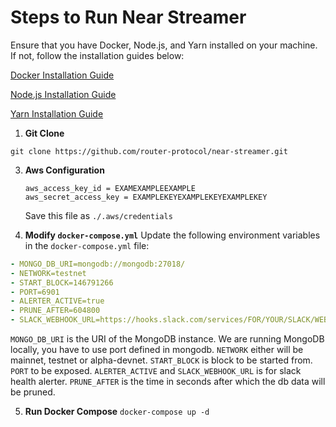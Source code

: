 # Steps to Run Near Streamer

Ensure that you have Docker, Node.js, and Yarn installed on your machine. If not, follow the installation guides below:

[Docker Installation Guide](https://docs.docker.com/get-docker/)

[Node.js Installation Guide](https://nodejs.org/en/download/)

[Yarn Installation Guide](https://classic.yarnpkg.com/en/docs/install)

1. **Git Clone**

`git clone https://github.com/router-protocol/near-streamer.git`

3. **Aws Configuration**
   ```[default]
   aws_access_key_id = EXAMEXAMPLEEXAMPLE
   aws_secret_access_key = EXAMPLEKEYEXAMPLEKEYEXAMPLEKEY
   ```
   Save this file as `./.aws/credentials`

4. **Modify `docker-compose.yml`**
Update the following environment variables in the `docker-compose.yml` file:
```yaml
- MONGO_DB_URI=mongodb://mongodb:27018/
- NETWORK=testnet
- START_BLOCK=146791266
- PORT=6901
- ALERTER_ACTIVE=true
- PRUNE_AFTER=604800
- SLACK_WEBHOOK_URL=https://hooks.slack.com/services/FOR/YOUR/SLACK/WEBHOOK
```
`MONGO_DB_URI` is the URI of the MongoDB instance. We  are running MongoDB locally, you have to use port defined in mongodb. `NETWORK` either will be mainnet, testnet or alpha-devnet. `START_BLOCK` is block to be started from. `PORT` to be exposed. `ALERTER_ACTIVE` and `SLACK_WEBHOOK_URL` is for slack health alerter. `PRUNE_AFTER` is the time in seconds after which the db data will be pruned.

5. **Run Docker Compose**
`docker-compose up -d`